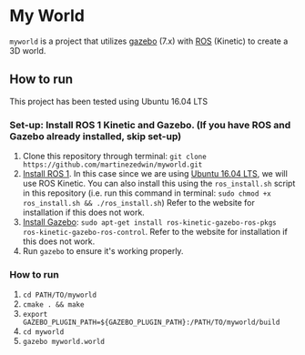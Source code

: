 # My World

`myworld` is a project that utilizes [gazebo](http://gazebosim.org/) (7.x) with [ROS](https://www.ros.org/) (Kinetic) to create a 3D world. 


## How to run

This project has been tested using Ubuntu 16.04 LTS

### Set-up: Install ROS 1 Kinetic and Gazebo. (If you have ROS and Gazebo already installed, skip set-up)
1. Clone this repository through terminal: `git clone https://github.com/martinezedwin/myworld.git`
2. [Install ROS 1](https://www.ros.org/). In this case since we are using [Ubuntu 16.04 LTS](http://releases.ubuntu.com/16.04/), we will use ROS Kinetic. You can also install this using the `ros_install.sh` script in this repository (i.e. run this command in terminal: `sudo chmod +x ros_install.sh && ./ros_install.sh`) Refer to the website for installation if this does not work.
3. [Install Gazebo](http://gazebosim.org/tutorials?tut=ros_installing&cat=connect_ros): `sudo apt-get install ros-kinetic-gazebo-ros-pkgs ros-kinetic-gazebo-ros-control`. Refer to the website for installation if this does not work.
4. Run `gazebo` to ensure it's working properly.


### How to run
1. `cd PATH/TO/myworld`
2. `cmake . && make`
3. `export GAZEBO_PLUGIN_PATH=${GAZEBO_PLUGIN_PATH}:/PATH/TO/myworld/build`
4. `cd myworld`
5. `gazebo myworld.world`
